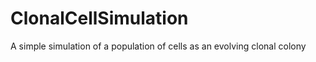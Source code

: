 ClonalCellSimulation
====================

A simple simulation of a population of cells as an evolving clonal colony

